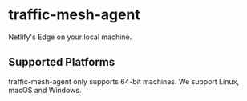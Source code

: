 # traffic-mesh-agent

Netlify's Edge on your local machine.

## Supported Platforms

traffic-mesh-agent only supports 64-bit machines. We support Linux, macOS and Windows.

